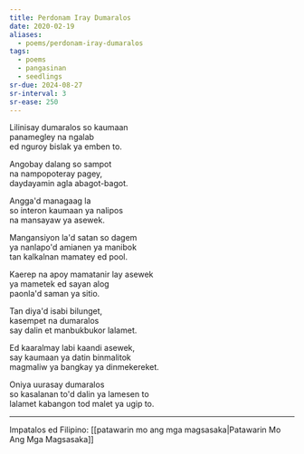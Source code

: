 ```yaml
---
title: Perdonam Iray Dumaralos
date: 2020-02-19
aliases:
  - poems/perdonam-iray-dumaralos
tags:
  - poems
  - pangasinan
  - seedlings
sr-due: 2024-08-27
sr-interval: 3
sr-ease: 250
---
```

Lilinisay dumaralos so kaumaan  
panamegley na ngalab  
ed nguroy bislak ya emben to.

Angobay dalang so sampot  
na nampopoteray pagey,  
daydayamin agla abagot-bagot.

Angga'd managaag la  
so interon kaumaan ya nalipos  
na mansayaw ya asewek.

Mangansiyon la'd satan so dagem  
ya nanlapo'd amianen ya manibok  
tan kalkalnan mamatey ed pool.

Kaerep na apoy mamatanir lay asewek  
ya mametek ed sayan alog  
paonla'd saman ya sitio.

Tan diya'd isabi bilunget,  
kasempet na dumaralos  
say dalin et manbukbukor lalamet.

Ed kaaralmay labi kaandi asewek,  
say kaumaan ya datin binmalitok  
magmaliw ya bangkay ya dinmekereket.

Oniya uurasay dumaralos  
so kasalanan to'd dalin ya lamesen to  
lalamet kabangon tod malet ya ugip to.

***
Impatalos ed Filipino: [[patawarin mo ang mga magsasaka|Patawarin Mo Ang Mga Magsasaka]]
